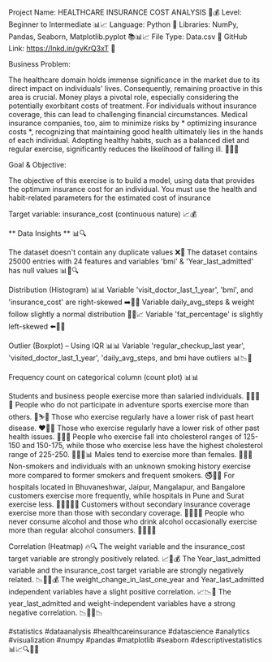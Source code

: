 Project Name: HEALTHCARE INSURANCE COST ANALYSIS 🏥💰
Level: Beginner to Intermediate 📊📈
Language: Python 🐍
Libraries: NumPy, Pandas, Seaborn, Matplotlib.pyplot 📚📊📈
File Type: Data.csv 📁
GitHub Link: https://lnkd.in/gvKrQ3xT 🔗

Business Problem:

The healthcare domain holds immense significance in the market due to its direct impact on individuals' lives. Consequently, remaining proactive in this area is crucial. Money plays a pivotal role, especially considering the potentially exorbitant costs of treatment. For individuals without insurance coverage, this can lead to challenging financial circumstances. Medical insurance companies, too, aim to minimize risks by * optimizing insurance costs *, recognizing that maintaining good health ultimately lies in the hands of each individual. Adopting healthy habits, such as a balanced diet and regular exercise, significantly reduces the likelihood of falling ill. 💼💡💸

Goal & Objective:

The objective of this exercise is to build a model, using data that provides the optimum insurance cost for an individual. You must use the health and habit-related parameters for the estimated cost of insurance

Target variable: insurance_cost (continuous nature) 📈💰

** Data Insights ** 📊🔍

The dataset doesn't contain any duplicate values ❌🔁
The dataset contains 25000 entries with 24 features and variables 'bmi' & 'Year_last_admitted' has null values 📊🔢🔍

Distribution (Histogram) 📊📊
Variable 'visit_doctor_last_1_year', 'bmi', and 'insurance_cost' are right-skewed ➡️📏📏
Variable daily_avg_steps & weight follow slightly a normal distribution 📏🔔📈
Variable 'fat_percentage' is slightly left-skewed ⬅️📏📏

Outlier (Boxplot) – Using IQR 📊📊
Variable 'regular_checkup_last year', 'visited_doctor_last_1_year', 'daily_avg_steps, and bmi have outliers 📊📉🚫

Frequency count on categorical column (count plot) 📊📊

Students and business people exercise more than salaried individuals. 🏫👨‍💼💪
People who do not participate in adventure sports exercise more than others. 🚫⛷️💪
Those who exercise regularly have a lower risk of past heart disease. ❤️💓💪
Those who exercise regularly have a lower risk of other past health issues. 💪🏥❌
People who exercise fall into cholesterol ranges of 125-150 and 150-175, while those who exercise less have the highest cholesterol range of 225-250. 🍔🏋️‍♂️📊
Males tend to exercise more than females. 👨💪👩
Non-smokers and individuals with an unknown smoking history exercise more compared to former smokers and frequent smokers. 🚭💨🚫
For hospitals located in Bhuvaneshwar, Jaipur, Mangalapur, and Bangalore customers exercise more frequently, while hospitals in Pune and Surat exercise less. 🏥🏃‍♂️🏃‍♀️
Customers without secondary insurance coverage exercise more than those with secondary coverage. 💼🏥🏋️‍♀️
People who never consume alcohol and those who drink alcohol occasionally exercise more than regular alcohol consumers. 🚱🍺🏋️‍♂️

Correlation (Heatmap) 🔥🔍
The weight variable and the insurance_cost target variable are strongly positively related. 📈💪💰
The Year_last_admitted variable and the insurance_cost target variable are strongly negatively related. 📉👨‍⚕️💰
The weight_change_in_last_one_year and Year_last_admitted independent variables have a slight positive correlation. 📈📉🔗
The year_last_admitted and weight-independent variables have a strong negative correlation. 📉👨‍⚕️📉

#statistics #dataanalysis #healthcareinsurance #datascience #analytics #visualization #numpy #pandas #matplotlib #seaborn #descriptivestatistics 📊📈🔍🧬🔬
